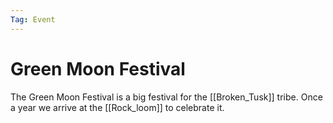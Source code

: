 ```yaml
---
Tag: Event
---
```

# Green Moon Festival

The Green Moon Festival is a big festival for the [[Broken_Tusk]] tribe. Once a year we arrive at the [[Rock_loom]] to celebrate it. 